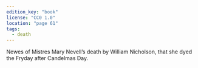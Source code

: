 ```yaml
---
edition_key: "book"
license: "CC0 1.0"
location: "page 61"
tags:
  - death
---
```

Newes of Mistres Mary Nevell’s death by William
Nicholson, that she dyed the Fryday after Candelmas Day.
